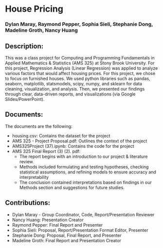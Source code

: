 # House Pricing
### Dylan Maray, Raymond Pepper, Sophia Sieli, Stephanie Dong, Madeline Groth, Nancy Huang

## Description: 
This was a class project for Computing and Programming Fundamentals in Applied Mathematics & Statistics (AMS 325) at Stony Brook University. For this project, Regression Analysis (Linear Regression) was applied to analyze various factors that would affect housing prices. For this project, we chose to focus on furnished houses. We used python libraries such as pandas, seaborn, matplotlib, statsmodels, scipy, numpy, and sklearn for data cleaning, visualization, and analysis. Then, we presented our findings through clear, data-driven reports, and visualizations (via Google Slides/PowerPoint).

## Documents: 
The documents are the following: 
  * housing.csv: Contains the dataset for the project
  * AMS 325 - Project Proposal.pdf: Outlines the context of the project
  * AMS325Project (37).ipynb: Contains the code for the project
  * AMS 325 Final Report (3) (2). pdf:
    - The report begins with an introduction to our project & literature review.
    - Methods included formulating and testing hypotheses, checking statistical assumptions, and refining models to ensure accuracy and interpretability
    - The conclusion contained interpretations based on findings in our Methods section and suggestions for future studies.
   
  ## Contributions: 
  * Dylan Maray - Group Coordinator, Code, Report/Presentation Reviewer
  * Nancy Huang: Presentation Creator
  * Raymond Pepper: Final Report and Presenter
  * Sophia Sieli: Proposal, Report/Presentation Format Editor, Presenter
  * Stephanie Dong: Proposal, Final Report, and Presenter
  * Madeline Groth: Final Report and Presentation Creator



